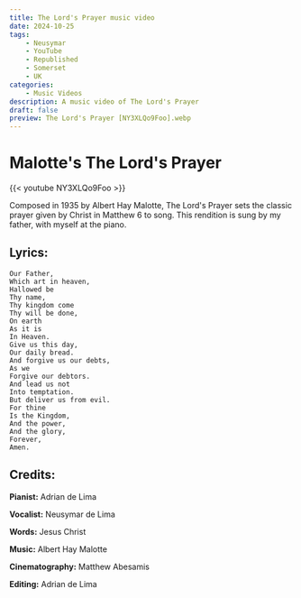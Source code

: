 ```yaml
---
title: The Lord's Prayer music video
date: 2024-10-25
tags:
    - Neusymar
    - YouTube
    - Republished
    - Somerset
    - UK
categories:
    - Music Videos
description: A music video of The Lord's Prayer
draft: false
preview: The Lord's Prayer [NY3XLQo9Foo].webp
---
```


# Malotte's The Lord's Prayer

{{< youtube NY3XLQo9Foo >}}

Composed in 1935 by Albert Hay Malotte, The Lord's Prayer sets the classic prayer given by Christ in Matthew 6 to song. This rendition is sung by my father, with myself at the piano.

## Lyrics:

```
Our Father,
Which art in heaven,
Hallowed be
Thy name,
Thy kingdom come
Thy will be done,
On earth
As it is
In Heaven.
Give us this day,
Our daily bread.
And forgive us our debts,
As we
Forgive our debtors.
And lead us not
Into temptation.
But deliver us from evil.
For thine
Is the Kingdom,
And the power,
And the glory,
Forever,
Amen.
```

## Credits:

**Pianist:** Adrian de Lima

**Vocalist:** Neusymar de Lima

**Words:** Jesus Christ

**Music:** Albert Hay Malotte

**Cinematography:** Matthew Abesamis

**Editing:** Adrian de Lima
